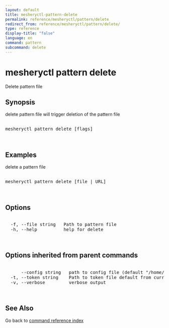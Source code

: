 ```yaml
---
layout: default
title: mesheryctl-pattern-delete
permalink: reference/mesheryctl/pattern/delete
redirect_from: reference/mesheryctl/pattern/delete/
type: reference
display-title: "false"
language: en
command: pattern
subcommand: delete
---
```


# mesheryctl pattern delete

Delete pattern file

## Synopsis

delete pattern file will trigger deletion of the pattern file

<pre class='codeblock-pre'>
<div class='codeblock'>
mesheryctl pattern delete [flags]

</div>
</pre> 

## Examples

delete a pattern file
<pre class='codeblock-pre'>
<div class='codeblock'>
mesheryctl pattern delete [file | URL]

</div>
</pre> 

## Options

<pre class='codeblock-pre'>
<div class='codeblock'>
  -f, --file string   Path to pattern file
  -h, --help          help for delete

</div>
</pre>

## Options inherited from parent commands

<pre class='codeblock-pre'>
<div class='codeblock'>
      --config string   path to config file (default "/home/runner/.meshery/config.yaml")
  -t, --token string    Path to token file default from current context
  -v, --verbose         verbose output

</div>
</pre>

## See Also

Go back to [command reference index](/reference/mesheryctl/) 
